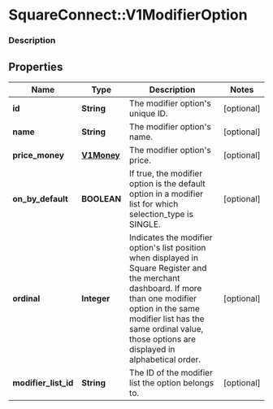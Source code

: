# SquareConnect::V1ModifierOption

### Description

## Properties
Name | Type | Description | Notes
------------ | ------------- | ------------- | -------------
**id** | **String** | The modifier option&#39;s unique ID. | [optional] 
**name** | **String** | The modifier option&#39;s name. | [optional] 
**price_money** | [**V1Money**](V1Money.md) | The modifier option&#39;s price. | [optional] 
**on_by_default** | **BOOLEAN** | If true, the modifier option is the default option in a modifier list for which selection_type is SINGLE. | [optional] 
**ordinal** | **Integer** | Indicates the modifier option&#39;s list position when displayed in Square Register and the merchant dashboard. If more than one modifier option in the same modifier list has the same ordinal value, those options are displayed in alphabetical order. | [optional] 
**modifier_list_id** | **String** | The ID of the modifier list the option belongs to. | [optional] 


